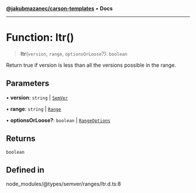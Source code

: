 [**@jakubmazanec/carson-templates**](../../../README.md) • **Docs**

---

# Function: ltr()

> **ltr**(`version`, `range`, `optionsOrLoose`?): `boolean`

Return true if version is less than all the versions possible in the range.

## Parameters

• **version**: `string` \| [`SemVer`](../classes/SemVer.md)

• **range**: `string` \| [`Range`](../classes/Range.md)

• **optionsOrLoose?**: `boolean` \| [`RangeOptions`](../interfaces/RangeOptions.md)

## Returns

`boolean`

## Defined in

node_modules/@types/semver/ranges/ltr.d.ts:8
